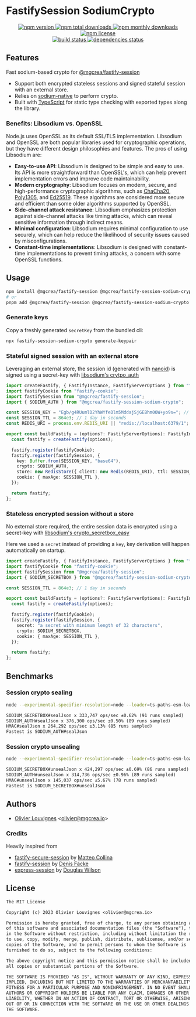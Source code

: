 # FastifySession SodiumCrypto

<!-- markdownlint-disable MD033 -->
<p align="center">
  <a href="https://www.npmjs.com/package/@mgcrea/fastify-session-sodium-crypto">
    <img src="https://img.shields.io/npm/v/@mgcrea/fastify-session-sodium-crypto.svg?style=for-the-badge" alt="npm version" />
  </a>
  <a href="https://www.npmjs.com/package/@mgcrea/fastify-session-sodium-crypto">
    <img src="https://img.shields.io/npm/dt/@mgcrea/fastify-session-sodium-crypto.svg?style=for-the-badge" alt="npm total downloads" />
  </a>
  <a href="https://www.npmjs.com/package/@mgcrea/fastify-session-sodium-crypto">
    <img src="https://img.shields.io/npm/dm/@mgcrea/fastify-session-sodium-crypto.svg?style=for-the-badge" alt="npm monthly downloads" />
  </a>
  <a href="https://www.npmjs.com/package/@mgcrea/fastify-session-sodium-crypto">
    <img src="https://img.shields.io/npm/l/@mgcrea/fastify-session-sodium-crypto.svg?style=for-the-badge" alt="npm license" />
  </a>
  <br />
  <a href="https://github.com/mgcrea/fastify-session-sodium-crypto/actions/workflows/main.yml">
    <img src="https://img.shields.io/github/actions/workflow/status/mgcrea/fastify-session-sodium-crypto/main.yml?style=for-the-badge&branch=master" alt="build status" />
  </a>
  <a href="https://depfu.com/github/mgcrea/fastify-session-sodium-crypto">
    <img src="https://img.shields.io/depfu/dependencies/github/mgcrea/fastify-session-sodium-crypto?style=for-the-badge" alt="dependencies status" />
  </a>
</p>
<!-- markdownlint-enable MD037 -->

## Features

Fast sodium-based crypto for [@mgcrea/fastify-session](https://github.com/mgcrea/fastify-session)

- Support both encrypted stateless sessions and signed stateful session with an external store.
- Relies on [sodium-native](https://github.com/sodium-friends/sodium-native) to perform crypto.
- Built with [TypeScript](https://www.typescriptlang.org/) for static type checking with exported types along the library.

### Benefits: Libsodium vs. OpenSSL

Node.js uses OpenSSL as its default SSL/TLS implementation. Libsodium and OpenSSL are both popular libraries used for cryptographic operations, but they have different design philosophies and features. The pros of using Libsodium are:

- **Easy-to-use API**: Libsodium is designed to be simple and easy to use. Its API is more straightforward than OpenSSL's, which can help prevent implementation errors and improve code maintainability.
- **Modern cryptography**: Libsodium focuses on modern, secure, and high-performance cryptographic algorithms, such as [ChaCha20](https://en.wikipedia.org/wiki/Salsa20#ChaCha_variant), [Poly1305](https://en.wikipedia.org/wiki/Poly1305), and [Ed25519](https://en.wikipedia.org/wiki/EdDSA). These algorithms are considered more secure and efficient than some older algorithms supported by OpenSSL.
- **Side-channel attack resistance**: Libsodium emphasizes protection against side-channel attacks like timing attacks, which can reveal sensitive information through indirect means.
- **Minimal configuration**: Libsodium requires minimal configuration to use securely, which can help reduce the likelihood of security issues caused by misconfigurations.
- **Constant-time implementations**: Libsodium is designed with constant-time implementations to prevent timing attacks, a concern with some OpenSSL functions.

## Usage

```bash
npm install @mgcrea/fastify-session @mgcrea/fastify-session-sodium-crypto --save
# or
pnpm add @mgcrea/fastify-session @mgcrea/fastify-session-sodium-crypto
```

### Generate keys

Copy a freshly generated `secretKey` from the bundled cli:

```sh
npx fastify-session-sodium-crypto generate-keypair
```

### Stateful signed session with an external store

Leveraging an external store, the session id (generated with [nanoid](https://github.com/ai/nanoid)) is signed using a
secret-key with
[libsodium's crytpo_auth](https://libsodium.gitbook.io/doc/secret-key_cryptography/secret-key_authentication)

```ts
import createFastify, { FastifyInstance, FastifyServerOptions } from "fastify";
import fastifyCookie from "fastify-cookie";
import fastifySession from "@mgcrea/fastify-session";
import { SODIUM_AUTH } from "@mgcrea/fastify-session-sodium-crypto";

const SESSION_KEY = "Egb/g4RUumlD2YhWYfeDlm5MddajSjGEBhm0OW+yo9s="; // generated secretKey from the cli
const SESSION_TTL = 864e3; // 1 day in seconds
const REDIS_URI = process.env.REDIS_URI || "redis://localhost:6379/1";

export const buildFastify = (options?: FastifyServerOptions): FastifyInstance => {
  const fastify = createFastify(options);

  fastify.register(fastifyCookie);
  fastify.register(fastifySession, {
    key: Buffer.from(SESSION_KEY, "base64"),
    crypto: SODIUM_AUTH,
    store: new RedisStore({ client: new Redis(REDIS_URI), ttl: SESSION_TTL }),
    cookie: { maxAge: SESSION_TTL },
  });

  return fastify;
};
```

### Stateless encrypted session without a store

No external store required, the entire session data is encrypted using a secret-key with
[libsodium's crypto_secretbox_easy](https://libsodium.gitbook.io/doc/secret-key_cryptography/secretbox)

Here we used a `secret` instead of providing a `key`, key derivation will happen automatically on startup.

```ts
import createFastify, { FastifyInstance, FastifyServerOptions } from "fastify";
import fastifyCookie from "fastify-cookie";
import fastifySession from "@mgcrea/fastify-session";
import { SODIUM_SECRETBOX } from "@mgcrea/fastify-session-sodium-crypto";

const SESSION_TTL = 864e3; // 1 day in seconds

export const buildFastify = (options?: FastifyServerOptions): FastifyInstance => {
  const fastify = createFastify(options);

  fastify.register(fastifyCookie);
  fastify.register(fastifySession, {
    secret: "a secret with minimum length of 32 characters",
    crypto: SODIUM_SECRETBOX,
    cookie: { maxAge: SESSION_TTL },
  });

  return fastify;
};
```

## Benchmarks

### Session crypto sealing

```sh
node --experimental-specifier-resolution=node --loader=ts-paths-esm-loader/transpile-only --no-warnings test/benchmark/cryptoSeal.ts
```

```txt
SODIUM_SECRETBOX#sealJson x 333,747 ops/sec ±0.62% (91 runs sampled)
SODIUM_AUTH#sealJson x 376,300 ops/sec ±0.50% (89 runs sampled)
HMAC#sealJson x 264,292 ops/sec ±3.13% (85 runs sampled)
Fastest is SODIUM_AUTH#sealJson
```

### Session crypto unsealing

```sh
node --experimental-specifier-resolution=node --loader=ts-paths-esm-loader/transpile-only --no-warnings test/benchmark/cryptoUnseal.ts
```

```txt
SODIUM_SECRETBOX#unsealJson x 424,297 ops/sec ±0.69% (86 runs sampled)
SODIUM_AUTH#unsealJson x 314,736 ops/sec ±0.96% (89 runs sampled)
HMAC#unsealJson x 145,037 ops/sec ±5.67% (78 runs sampled)
Fastest is SODIUM_SECRETBOX#unsealJson
```

## Authors

- [Olivier Louvignes](https://github.com/mgcrea) <<olivier@mgcrea.io>>

### Credits

Heavily inspired from

- [fastify-secure-session](https://github.com/fastify/fastify-secure-session) by
  [Matteo Collina](https://github.com/mcollina)
- [fastify-session](https://github.com/SerayaEryn/fastify-session) by [Denis Fäcke](https://github.com/SerayaEryn)
- [express-session](https://github.com/expressjs/session) by [Douglas Wilson](https://github.com/dougwilson)

## License

```txt
The MIT License

Copyright (c) 2023 Olivier Louvignes <olivier@mgcrea.io>

Permission is hereby granted, free of charge, to any person obtaining a copy
of this software and associated documentation files (the "Software"), to deal
in the Software without restriction, including without limitation the rights
to use, copy, modify, merge, publish, distribute, sublicense, and/or sell
copies of the Software, and to permit persons to whom the Software is
furnished to do so, subject to the following conditions:

The above copyright notice and this permission notice shall be included in
all copies or substantial portions of the Software.

THE SOFTWARE IS PROVIDED "AS IS", WITHOUT WARRANTY OF ANY KIND, EXPRESS OR
IMPLIED, INCLUDING BUT NOT LIMITED TO THE WARRANTIES OF MERCHANTABILITY,
FITNESS FOR A PARTICULAR PURPOSE AND NONINFRINGEMENT. IN NO EVENT SHALL THE
AUTHORS OR COPYRIGHT HOLDERS BE LIABLE FOR ANY CLAIM, DAMAGES OR OTHER
LIABILITY, WHETHER IN AN ACTION OF CONTRACT, TORT OR OTHERWISE, ARISING FROM,
OUT OF OR IN CONNECTION WITH THE SOFTWARE OR THE USE OR OTHER DEALINGS IN
THE SOFTWARE.
```
